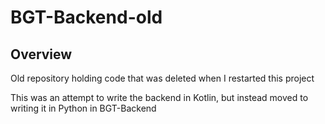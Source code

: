 # BGT-Backend-old

## Overview
Old repository holding code that was deleted when I restarted this project

This was an attempt to write the backend in Kotlin, but instead moved to writing it in Python in BGT-Backend
